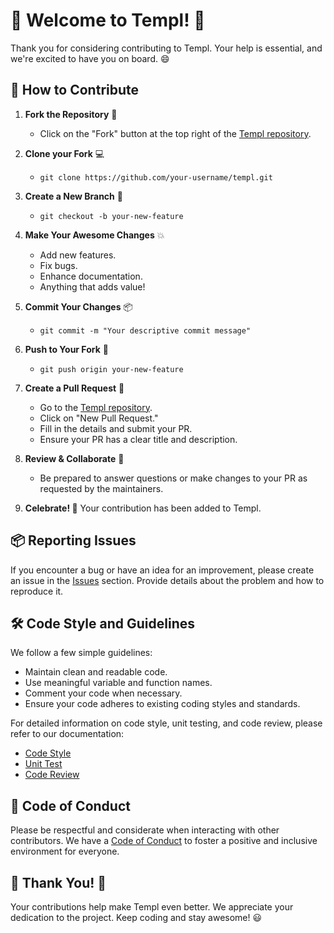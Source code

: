 # 🚀 Welcome to Templ! 🌟

Thank you for considering contributing to Templ. Your help is essential, and we're excited to have you on board. 😄

## 📝 How to Contribute

1. **Fork the Repository** 🍴
   - Click on the "Fork" button at the top right of the [Templ repository](https://github.com/a-h/templ).

2. **Clone your Fork** 💻
   - `git clone https://github.com/your-username/templ.git`

3. **Create a New Branch** 🌿
   - `git checkout -b your-new-feature`

4. **Make Your Awesome Changes** 💥
   - Add new features.
   - Fix bugs.
   - Enhance documentation.
   - Anything that adds value!

5. **Commit Your Changes** 📦
   - `git commit -m "Your descriptive commit message"`

6. **Push to Your Fork** 🚢
   - `git push origin your-new-feature`

7. **Create a Pull Request** 🎉
   - Go to the [Templ repository](https://github.com/a-h/templ).
   - Click on "New Pull Request."
   - Fill in the details and submit your PR.
   - Ensure your PR has a clear title and description.

8. **Review & Collaborate** 🤝
   - Be prepared to answer questions or make changes to your PR as requested by the maintainers.

9. **Celebrate! 🎉** Your contribution has been added to Templ.

## 📦 Reporting Issues

If you encounter a bug or have an idea for an improvement, please create an issue in the [Issues](https://github.com/a-h/templ/issues) section. Provide details about the problem and how to reproduce it.

## 🛠 Code Style and Guidelines

We follow a few simple guidelines:
- Maintain clean and readable code.
- Use meaningful variable and function names.
- Comment your code when necessary.
- Ensure your code adheres to existing coding styles and standards.

For detailed information on code style, unit testing, and code review, please refer to our documentation:

- [Code Style](https://di-engine-docs.readthedocs.io/en/latest/21_code_style/index.html)
- [Unit Test](https://di-engine-docs.readthedocs.io/en/latest/22_test/index.html)
- [Code Review](https://di-engine-docs.readthedocs.io/en/latest/24_cooperation/issue_pr.html#pr-s-code-review)

## 🤖 Code of Conduct

Please be respectful and considerate when interacting with other contributors. We have a [Code of Conduct](LICENSE) to foster a positive and inclusive environment for everyone.

## 🙌 Thank You! 🙏

Your contributions help make Templ even better. We appreciate your dedication to the project. Keep coding and stay awesome! 😃